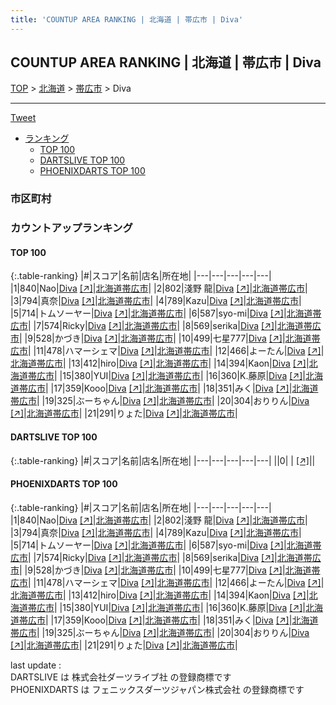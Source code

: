 ```yaml
---
title: 'COUNTUP AREA RANKING | 北海道 | 帯広市 | Diva'
---
```

## COUNTUP AREA RANKING | 北海道 | 帯広市 | Diva

[TOP](/darts/rank/) > [北海道](/darts/rank/北海道/) > [帯広市](/darts/rank/北海道/帯広市/) > Diva

___

<a href="https://twitter.com/share?ref_src=twsrc%5Etfw" data-text="COUNTUP AREA RANKING | 北海道帯広市Diva" class="twitter-share-button" data-hashtags="DARTSLIVE,PHOENIXDARTS,darts,ダーツ" data-show-count="false">Tweet</a>

* [ランキング](#カウントアップランキング)
    * [TOP 100](#top-100)
    * [DARTSLIVE TOP 100](#dartslive-top-100)
    * [PHOENIXDARTS TOP 100](#phoenixdarts-top-100)

### 市区町村

<ul>

</ul>

### カウントアップランキング

#### TOP 100



{:.table-ranking}
|#|スコア|名前|店名|所在地|
|---|---|---|---|---|
|1|840|<span class="rank-name-pd">Nao</span>|<a href="/darts/rank/shops/82849.html">Diva</a> <a href="https://vs.phoenixdarts.com/jp/shop/shopDetailInfo/s_82849?s_seq=82849">[↗]</a>|<a href="/darts/rank/北海道/帯広市">北海道帯広市</a>|
|2|802|<span class="rank-name-pd">淺野 龍</span>|<a href="/darts/rank/shops/82849.html">Diva</a> <a href="https://vs.phoenixdarts.com/jp/shop/shopDetailInfo/s_82849?s_seq=82849">[↗]</a>|<a href="/darts/rank/北海道/帯広市">北海道帯広市</a>|
|3|794|<span class="rank-name-pd">真奈</span>|<a href="/darts/rank/shops/82849.html">Diva</a> <a href="https://vs.phoenixdarts.com/jp/shop/shopDetailInfo/s_82849?s_seq=82849">[↗]</a>|<a href="/darts/rank/北海道/帯広市">北海道帯広市</a>|
|4|789|<span class="rank-name-pd">Kazu</span>|<a href="/darts/rank/shops/82849.html">Diva</a> <a href="https://vs.phoenixdarts.com/jp/shop/shopDetailInfo/s_82849?s_seq=82849">[↗]</a>|<a href="/darts/rank/北海道/帯広市">北海道帯広市</a>|
|5|714|<span class="rank-name-pd">トムソーヤー</span>|<a href="/darts/rank/shops/82849.html">Diva</a> <a href="https://vs.phoenixdarts.com/jp/shop/shopDetailInfo/s_82849?s_seq=82849">[↗]</a>|<a href="/darts/rank/北海道/帯広市">北海道帯広市</a>|
|6|587|<span class="rank-name-pd">syo-mi</span>|<a href="/darts/rank/shops/82849.html">Diva</a> <a href="https://vs.phoenixdarts.com/jp/shop/shopDetailInfo/s_82849?s_seq=82849">[↗]</a>|<a href="/darts/rank/北海道/帯広市">北海道帯広市</a>|
|7|574|<span class="rank-name-pd">Ricky</span>|<a href="/darts/rank/shops/82849.html">Diva</a> <a href="https://vs.phoenixdarts.com/jp/shop/shopDetailInfo/s_82849?s_seq=82849">[↗]</a>|<a href="/darts/rank/北海道/帯広市">北海道帯広市</a>|
|8|569|<span class="rank-name-pd">serika</span>|<a href="/darts/rank/shops/82849.html">Diva</a> <a href="https://vs.phoenixdarts.com/jp/shop/shopDetailInfo/s_82849?s_seq=82849">[↗]</a>|<a href="/darts/rank/北海道/帯広市">北海道帯広市</a>|
|9|528|<span class="rank-name-pd">かづき</span>|<a href="/darts/rank/shops/82849.html">Diva</a> <a href="https://vs.phoenixdarts.com/jp/shop/shopDetailInfo/s_82849?s_seq=82849">[↗]</a>|<a href="/darts/rank/北海道/帯広市">北海道帯広市</a>|
|10|499|<span class="rank-name-pd">七星777</span>|<a href="/darts/rank/shops/82849.html">Diva</a> <a href="https://vs.phoenixdarts.com/jp/shop/shopDetailInfo/s_82849?s_seq=82849">[↗]</a>|<a href="/darts/rank/北海道/帯広市">北海道帯広市</a>|
|11|478|<span class="rank-name-pd">ハマーシェマ</span>|<a href="/darts/rank/shops/82849.html">Diva</a> <a href="https://vs.phoenixdarts.com/jp/shop/shopDetailInfo/s_82849?s_seq=82849">[↗]</a>|<a href="/darts/rank/北海道/帯広市">北海道帯広市</a>|
|12|466|<span class="rank-name-pd">よーたん</span>|<a href="/darts/rank/shops/82849.html">Diva</a> <a href="https://vs.phoenixdarts.com/jp/shop/shopDetailInfo/s_82849?s_seq=82849">[↗]</a>|<a href="/darts/rank/北海道/帯広市">北海道帯広市</a>|
|13|412|<span class="rank-name-pd">hiro</span>|<a href="/darts/rank/shops/82849.html">Diva</a> <a href="https://vs.phoenixdarts.com/jp/shop/shopDetailInfo/s_82849?s_seq=82849">[↗]</a>|<a href="/darts/rank/北海道/帯広市">北海道帯広市</a>|
|14|394|<span class="rank-name-pd">Kaon</span>|<a href="/darts/rank/shops/82849.html">Diva</a> <a href="https://vs.phoenixdarts.com/jp/shop/shopDetailInfo/s_82849?s_seq=82849">[↗]</a>|<a href="/darts/rank/北海道/帯広市">北海道帯広市</a>|
|15|380|<span class="rank-name-pd">YUI</span>|<a href="/darts/rank/shops/82849.html">Diva</a> <a href="https://vs.phoenixdarts.com/jp/shop/shopDetailInfo/s_82849?s_seq=82849">[↗]</a>|<a href="/darts/rank/北海道/帯広市">北海道帯広市</a>|
|16|360|<span class="rank-name-pd">K.藤原</span>|<a href="/darts/rank/shops/82849.html">Diva</a> <a href="https://vs.phoenixdarts.com/jp/shop/shopDetailInfo/s_82849?s_seq=82849">[↗]</a>|<a href="/darts/rank/北海道/帯広市">北海道帯広市</a>|
|17|359|<span class="rank-name-pd">Kooo</span>|<a href="/darts/rank/shops/82849.html">Diva</a> <a href="https://vs.phoenixdarts.com/jp/shop/shopDetailInfo/s_82849?s_seq=82849">[↗]</a>|<a href="/darts/rank/北海道/帯広市">北海道帯広市</a>|
|18|351|<span class="rank-name-pd">みく</span>|<a href="/darts/rank/shops/82849.html">Diva</a> <a href="https://vs.phoenixdarts.com/jp/shop/shopDetailInfo/s_82849?s_seq=82849">[↗]</a>|<a href="/darts/rank/北海道/帯広市">北海道帯広市</a>|
|19|325|<span class="rank-name-pd">ぶーちゃん</span>|<a href="/darts/rank/shops/82849.html">Diva</a> <a href="https://vs.phoenixdarts.com/jp/shop/shopDetailInfo/s_82849?s_seq=82849">[↗]</a>|<a href="/darts/rank/北海道/帯広市">北海道帯広市</a>|
|20|304|<span class="rank-name-pd">おりりん</span>|<a href="/darts/rank/shops/82849.html">Diva</a> <a href="https://vs.phoenixdarts.com/jp/shop/shopDetailInfo/s_82849?s_seq=82849">[↗]</a>|<a href="/darts/rank/北海道/帯広市">北海道帯広市</a>|
|21|291|<span class="rank-name-pd">りょた</span>|<a href="/darts/rank/shops/82849.html">Diva</a> <a href="https://vs.phoenixdarts.com/jp/shop/shopDetailInfo/s_82849?s_seq=82849">[↗]</a>|<a href="/darts/rank/北海道/帯広市">北海道帯広市</a>|


#### DARTSLIVE TOP 100



{:.table-ranking}
|#|スコア|名前|店名|所在地|
|---|---|---|---|---|
||0|<span class="rank-name-dl"> </span>|<a href="/darts/rank/shops/.html"></a> <a href="">[↗]</a>|<a href="/darts/rank//"></a>|


#### PHOENIXDARTS TOP 100



{:.table-ranking}
|#|スコア|名前|店名|所在地|
|---|---|---|---|---|
|1|840|<span class="rank-name-pd">Nao</span>|<a href="/darts/rank/shops/82849.html">Diva</a> <a href="https://vs.phoenixdarts.com/jp/shop/shopDetailInfo/s_82849?s_seq=82849">[↗]</a>|<a href="/darts/rank/北海道/帯広市">北海道帯広市</a>|
|2|802|<span class="rank-name-pd">淺野 龍</span>|<a href="/darts/rank/shops/82849.html">Diva</a> <a href="https://vs.phoenixdarts.com/jp/shop/shopDetailInfo/s_82849?s_seq=82849">[↗]</a>|<a href="/darts/rank/北海道/帯広市">北海道帯広市</a>|
|3|794|<span class="rank-name-pd">真奈</span>|<a href="/darts/rank/shops/82849.html">Diva</a> <a href="https://vs.phoenixdarts.com/jp/shop/shopDetailInfo/s_82849?s_seq=82849">[↗]</a>|<a href="/darts/rank/北海道/帯広市">北海道帯広市</a>|
|4|789|<span class="rank-name-pd">Kazu</span>|<a href="/darts/rank/shops/82849.html">Diva</a> <a href="https://vs.phoenixdarts.com/jp/shop/shopDetailInfo/s_82849?s_seq=82849">[↗]</a>|<a href="/darts/rank/北海道/帯広市">北海道帯広市</a>|
|5|714|<span class="rank-name-pd">トムソーヤー</span>|<a href="/darts/rank/shops/82849.html">Diva</a> <a href="https://vs.phoenixdarts.com/jp/shop/shopDetailInfo/s_82849?s_seq=82849">[↗]</a>|<a href="/darts/rank/北海道/帯広市">北海道帯広市</a>|
|6|587|<span class="rank-name-pd">syo-mi</span>|<a href="/darts/rank/shops/82849.html">Diva</a> <a href="https://vs.phoenixdarts.com/jp/shop/shopDetailInfo/s_82849?s_seq=82849">[↗]</a>|<a href="/darts/rank/北海道/帯広市">北海道帯広市</a>|
|7|574|<span class="rank-name-pd">Ricky</span>|<a href="/darts/rank/shops/82849.html">Diva</a> <a href="https://vs.phoenixdarts.com/jp/shop/shopDetailInfo/s_82849?s_seq=82849">[↗]</a>|<a href="/darts/rank/北海道/帯広市">北海道帯広市</a>|
|8|569|<span class="rank-name-pd">serika</span>|<a href="/darts/rank/shops/82849.html">Diva</a> <a href="https://vs.phoenixdarts.com/jp/shop/shopDetailInfo/s_82849?s_seq=82849">[↗]</a>|<a href="/darts/rank/北海道/帯広市">北海道帯広市</a>|
|9|528|<span class="rank-name-pd">かづき</span>|<a href="/darts/rank/shops/82849.html">Diva</a> <a href="https://vs.phoenixdarts.com/jp/shop/shopDetailInfo/s_82849?s_seq=82849">[↗]</a>|<a href="/darts/rank/北海道/帯広市">北海道帯広市</a>|
|10|499|<span class="rank-name-pd">七星777</span>|<a href="/darts/rank/shops/82849.html">Diva</a> <a href="https://vs.phoenixdarts.com/jp/shop/shopDetailInfo/s_82849?s_seq=82849">[↗]</a>|<a href="/darts/rank/北海道/帯広市">北海道帯広市</a>|
|11|478|<span class="rank-name-pd">ハマーシェマ</span>|<a href="/darts/rank/shops/82849.html">Diva</a> <a href="https://vs.phoenixdarts.com/jp/shop/shopDetailInfo/s_82849?s_seq=82849">[↗]</a>|<a href="/darts/rank/北海道/帯広市">北海道帯広市</a>|
|12|466|<span class="rank-name-pd">よーたん</span>|<a href="/darts/rank/shops/82849.html">Diva</a> <a href="https://vs.phoenixdarts.com/jp/shop/shopDetailInfo/s_82849?s_seq=82849">[↗]</a>|<a href="/darts/rank/北海道/帯広市">北海道帯広市</a>|
|13|412|<span class="rank-name-pd">hiro</span>|<a href="/darts/rank/shops/82849.html">Diva</a> <a href="https://vs.phoenixdarts.com/jp/shop/shopDetailInfo/s_82849?s_seq=82849">[↗]</a>|<a href="/darts/rank/北海道/帯広市">北海道帯広市</a>|
|14|394|<span class="rank-name-pd">Kaon</span>|<a href="/darts/rank/shops/82849.html">Diva</a> <a href="https://vs.phoenixdarts.com/jp/shop/shopDetailInfo/s_82849?s_seq=82849">[↗]</a>|<a href="/darts/rank/北海道/帯広市">北海道帯広市</a>|
|15|380|<span class="rank-name-pd">YUI</span>|<a href="/darts/rank/shops/82849.html">Diva</a> <a href="https://vs.phoenixdarts.com/jp/shop/shopDetailInfo/s_82849?s_seq=82849">[↗]</a>|<a href="/darts/rank/北海道/帯広市">北海道帯広市</a>|
|16|360|<span class="rank-name-pd">K.藤原</span>|<a href="/darts/rank/shops/82849.html">Diva</a> <a href="https://vs.phoenixdarts.com/jp/shop/shopDetailInfo/s_82849?s_seq=82849">[↗]</a>|<a href="/darts/rank/北海道/帯広市">北海道帯広市</a>|
|17|359|<span class="rank-name-pd">Kooo</span>|<a href="/darts/rank/shops/82849.html">Diva</a> <a href="https://vs.phoenixdarts.com/jp/shop/shopDetailInfo/s_82849?s_seq=82849">[↗]</a>|<a href="/darts/rank/北海道/帯広市">北海道帯広市</a>|
|18|351|<span class="rank-name-pd">みく</span>|<a href="/darts/rank/shops/82849.html">Diva</a> <a href="https://vs.phoenixdarts.com/jp/shop/shopDetailInfo/s_82849?s_seq=82849">[↗]</a>|<a href="/darts/rank/北海道/帯広市">北海道帯広市</a>|
|19|325|<span class="rank-name-pd">ぶーちゃん</span>|<a href="/darts/rank/shops/82849.html">Diva</a> <a href="https://vs.phoenixdarts.com/jp/shop/shopDetailInfo/s_82849?s_seq=82849">[↗]</a>|<a href="/darts/rank/北海道/帯広市">北海道帯広市</a>|
|20|304|<span class="rank-name-pd">おりりん</span>|<a href="/darts/rank/shops/82849.html">Diva</a> <a href="https://vs.phoenixdarts.com/jp/shop/shopDetailInfo/s_82849?s_seq=82849">[↗]</a>|<a href="/darts/rank/北海道/帯広市">北海道帯広市</a>|
|21|291|<span class="rank-name-pd">りょた</span>|<a href="/darts/rank/shops/82849.html">Diva</a> <a href="https://vs.phoenixdarts.com/jp/shop/shopDetailInfo/s_82849?s_seq=82849">[↗]</a>|<a href="/darts/rank/北海道/帯広市">北海道帯広市</a>|


<div class="footer border-top border-gray-light mt-5 pt-3 text-right text-gray">
    last update : <span style="font-weight: italic" id="foot_last_modified"></span><br />
    DARTSLIVE は 株式会社ダーツライブ社 の登録商標です<br />
    PHOENIXDARTS は フェニックスダーツジャパン株式会社 の登録商標です<br />
</div>

<script src="https://cdnjs.cloudflare.com/ajax/libs/jquery.tablesorter/2.31.3/js/jquery.tablesorter.min.js" integrity="sha512-qzgd5cYSZcosqpzpn7zF2ZId8f/8CHmFKZ8j7mU4OUXTNRd5g+ZHBPsgKEwoqxCtdQvExE5LprwwPAgoicguNg==" crossorigin="anonymous" referrerpolicy="no-referrer"></script>
<link rel="stylesheet" href="https://cdnjs.cloudflare.com/ajax/libs/jquery.tablesorter/2.31.3/css/theme.default.min.css" integrity="sha512-wghhOJkjQX0Lh3NSWvNKeZ0ZpNn+SPVXX1Qyc9OCaogADktxrBiBdKGDoqVUOyhStvMBmJQ8ZdMHiR3wuEq8+w==" crossorigin="anonymous" referrerpolicy="no-referrer" />
<script>
$(function() {
    $(".table-ranking").tablesorter({sortList:[[0, 0]]});
    $("#foot_last_modified").text(formatDate(new Date(document.lastModified), 'yyyy-MM-dd HH:mm:ss'));
});
</script>

<script async src="https://platform.twitter.com/widgets.js" charset="utf-8"></script>
